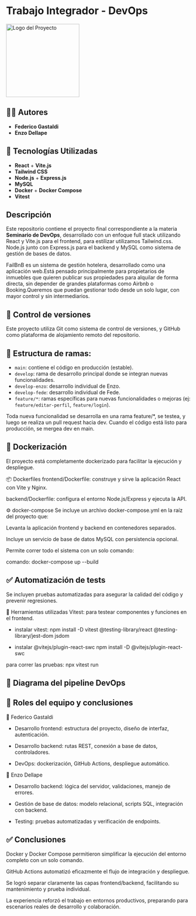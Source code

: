# Trabajo Integrador - DevOps

<img src="public/logo.png" alt="Logo del Proyecto" width="200"/>



## 👨‍💻 Autores

- **Federico Gastaldi**
- **Enzo Dellape**



## 🧰 Tecnologías Utilizadas

- **React** + **Vite.js**
- **Tailwind CSS**
- **Node.js** + **Express.js**
- **MySQL**
- **Docker** + **Docker Compose**
- **Vitest**



## Descripción

Este repositorio contiene el proyecto final correspondiente a la materia **Seminario de DevOps**, desarrollado con un enfoque full stack utilizando React y Vite.js para el frontend, para estilizar utilizamos Tailwind.css. Node.js junto con Express.js para el backend y MySQL como sistema de gestión de bases de datos.

FailBnB es un sistema de gestión hotelera, desarrollado como una aplicación web.Está pensado principalmente para propietarios de inmuebles que quieren publicar sus propiedades para alquilar de forma directa, sin depender de grandes plataformas como Airbnb o Booking.Queremos que puedan gestionar todo desde un solo lugar, con mayor control y sin intermediarios.


## 🔀 Control de versiones

Este proyecto utiliza Git como sistema de control de versiones, y GitHub como plataforma de alojamiento remoto del repositorio.

## 🔀 Estructura de ramas:
- `main`: contiene el código en producción (estable).
- `develop`: rama de desarrollo principal donde se integran nuevas funcionalidades.
- `develop-enzo`: desarrollo individual de Enzo.
- `develop-fede`: desarrollo individual de Fede.
- `feature/*`: ramas específicas para nuevas funcionalidades o mejoras (ej: `feature/editar-perfil`, `feature/login`).

Toda nueva funcionalidad se desarrolla en una rama feature/*, se testea, y luego se realiza un pull request hacia dev. Cuando el código está listo para producción, se mergea dev en main.



## 🐳 Dockerización
El proyecto está completamente dockerizado para facilitar la ejecución y despliegue.

📦 Dockerfiles
frontend/Dockerfile: construye y sirve la aplicación React con Vite y Nginx.

backend/Dockerfile: configura el entorno Node.js/Express y ejecuta la API.

⚙️ docker-compose
Se incluye un archivo docker-compose.yml en la raíz del proyecto que:

Levanta la aplicación frontend y backend en contenedores separados.

Incluye un servicio de base de datos MySQL con persistencia opcional.

Permite correr todo el sistema con un solo comando:

comando:
docker-compose up --build


## ✅ Automatización de tests
Se incluyen pruebas automatizadas para asegurar la calidad del código y prevenir regresiones.

🧪 Herramientas utilizadas
Vitest: para testear componentes y funciones en el frontend.

- instalar vitest:
npm install -D vitest @testing-library/react @testing-library/jest-dom jsdom

- instalar @vitejs/plugin-react-swc
npm install -D @vitejs/plugin-react-swc

para correr las pruebas: npx vitest run


## 🔁 Diagrama del pipeline DevOps


## 👥 Roles del equipo y conclusiones

👤 Federico Gastaldi
- Desarrollo frontend: estructura del proyecto, diseño de interfaz, autenticación.

- Desarrollo backend: rutas REST, conexión a base de datos, controladores.

- DevOps: dockerización, GitHub Actions, despliegue automático.

👤 Enzo Dellape
- Desarrollo backend: lógica del servidor, validaciones, manejo de errores.

- Gestión de base de datos: modelo relacional, scripts SQL, integración con backend.

- Testing: pruebas automatizadas y verificación de endpoints.


## ✅ Conclusiones
Docker y Docker Compose permitieron simplificar la ejecución del entorno completo con un solo comando.

GitHub Actions automatizó eficazmente el flujo de integración y despliegue.

Se logró separar claramente las capas frontend/backend, facilitando su mantenimiento y prueba individual.

La experiencia reforzó el trabajo en entornos productivos, preparando para escenarios reales de desarrollo y colaboración.